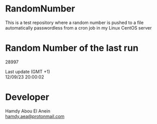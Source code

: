 # RandomNumber    
This is a test repository where a random number is pushed to a file automatically passwordless from a cron job in my Linux CentOS server    
# Random Number of the last run   
28997
      
Last update (GMT +1)    
12/09/23 20:00:02
# Developer    
Hamdy Abou El Anein   
hamdy.aea@protonmail.com
